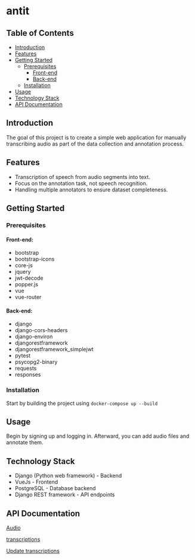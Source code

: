 # antit

## Table of Contents

- [Introduction](#introduction)
- [Features](#features)
- [Getting Started](#getting-started)
  - [Prerequisites](#prerequisites)
    - [Front-end](#Front-end)
    - [Back-end](#Back-end)
  - [Installation](#installation)
- [Usage](#usage)
- [Technology Stack](#technology-stack)
- [API Documentation](#api-documentation)

## Introduction

The goal of this project is to create a simple web application for manually transcribing audio as part of the data collection and annotation process.

## Features

- Transcription of speech from audio segments into text.
- Focus on the annotation task, not speech recognition.
- Handling multiple annotators to ensure dataset completeness.

## Getting Started

### Prerequisites

#### Front-end:

- bootstrap
- bootstrap-icons
- core-js
- jquery
- jwt-decode
- popper.js
- vue
- vue-router

#### Back-end:

- django
- django-cors-headers
- django-environ
- djangorestframework
- djangorestframework_simplejwt
- pytest
- psycopg2-binary
- requests
- responses

### Installation

Start by building the project using `docker-compose up --build`

## Usage

Begin by signing up and logging in. Afterward, you can add audio files and annotate them.

## Technology Stack

- Django (Python web framework) - Backend
- VueJs - Frontend
- PostgreSQL - Database backend
- Django REST framework - API endpoints

## API Documentation

[Audio](http://localhost:8000/api/audio/audio/)

[transcriptions](http://localhost:8000/api/transcription/1/transcriptions/)

[Update transcriptions](http://localhost:8000/api/transcription/1/transcription/update/1/)
